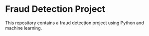 # Fraud Detection Project
This repository contains a fraud detection project using Python and machine learning.
